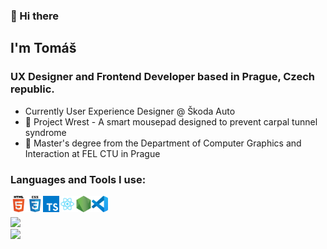 ### 👋 Hi there

## I'm Tomáš
### UX Designer and Frontend Developer based in Prague, Czech republic.

- Currently User Experience Designer @ Škoda Auto
- 🔭 Project Wrest - A smart mousepad designed to prevent carpal tunnel syndrome
- 📃 Master's degree from the Department of Computer Graphics and Interaction at FEL CTU in Prague

### Languages and Tools I use:

<img align="left" alt="HTML5" width="26px" src="https://raw.githubusercontent.com/github/explore/80688e429a7d4ef2fca1e82350fe8e3517d3494d/topics/html/html.png" />
<img align="left" alt="CSS3" width="26px" src="https://raw.githubusercontent.com/github/explore/80688e429a7d4ef2fca1e82350fe8e3517d3494d/topics/css/css.png" />
<img align="left" alt="TypeScript" width="26px" src="https://raw.githubusercontent.com/github/explore/80688e429a7d4ef2fca1e82350fe8e3517d3494d/topics/typescript/typescript.png" />
<img align="left" alt="React" width="26px" src="https://raw.githubusercontent.com/github/explore/80688e429a7d4ef2fca1e82350fe8e3517d3494d/topics/react/react.png" />
<img align="left" alt="Node.js" width="26px" src="https://raw.githubusercontent.com/github/explore/80688e429a7d4ef2fca1e82350fe8e3517d3494d/topics/nodejs/nodejs.png" />
<img align="left" alt="Visual Studio Code" width="26px" src="https://raw.githubusercontent.com/github/explore/80688e429a7d4ef2fca1e82350fe8e3517d3494d/topics/visual-studio-code/visual-studio-code.png" />

<br />
<br />

<picture>
<source 
  srcset="https://github-readme-stats.vercel.app/api?username=tomastrejdl&count_private=true&show_icons=true&theme=dark&hide=contribs"
  media="(prefers-color-scheme: dark)"
/>
<source
  srcset="https://github-readme-stats.vercel.app/api?username=tomastrejdl&count_private=true&show_icons=true&hide=contribs"
  media="(prefers-color-scheme: light), (prefers-color-scheme: no-preference)"
/>
<img src="https://github-readme-stats.vercel.app/api?username=tomastrejdl&count_private=true&show_icons=true&hide=contribs" />
</picture>

<br />

<picture>
<source 
  srcset="https://github-readme-stats.vercel.app/api/top-langs?username=tomastrejdl&count_private=true&show_icons=true&theme=dark&layout=compact&hide=javascript"
  media="(prefers-color-scheme: dark)"
/>
<source
  srcset="https://github-readme-stats.vercel.app/api/top-langs?username=tomastrejdl&count_private=true&show_icons=true&layout=compact&hide=javascript"
  media="(prefers-color-scheme: light), (prefers-color-scheme: no-preference)"
/>
<img src="https://github-readme-stats.vercel.app/api/top-langs?username=tomastrejdl&count_private=true&show_icons=true&layout=compact&hide=javascript" />
</picture>


[website]: https://tomastrejdl.xyz
[twitter]: https://twitter.com/tomastrejdl
[instagram]: https://instagram.com/tomastrejdl
[linkedin]: https://linkedin.com/in/tomastrejdl

